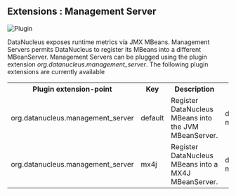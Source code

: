 <head><title>Extensions : Management Server</title></head>

## Extensions : Management Server
![Plugin](../images/nucleus_plugin.gif)

DataNucleus exposes runtime metrics via JMX MBeans. Management Servers permits DataNucleus to 
register its MBeans into a different MBeanServer. Management Servers can be plugged using the 
plugin extension *org.datanucleus.management_server*. The following plugin extensions are currently available

<table>
    <tr>
        <th>Plugin extension-point</th>
        <th>Key</th>
        <th>Description</th>
        <th width="80">Location</th>
    </tr>
    <tr>
        <td>org.datanucleus.management_server</td>
        <td>default</td>
        <td>Register DataNucleus MBeans into the JVM MBeanServer.</td>
        <td>datanucleus-management</td>
    </tr>
    <tr>
        <td>org.datanucleus.management_server</td>
        <td>mx4j</td>
        <td>Register DataNucleus MBeans into a MX4J MBeanServer.</td>
        <td>datanucleus-management</td>
    </tr>
</table>


